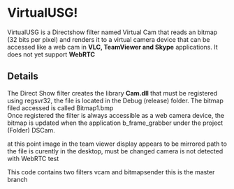 # VirtualUSG!
VirtualUSG is a Directshow filter named Virtual Cam that reads an bitmap (32 bits per pixel) and renders it to a virtual camera device that can be accessed like a web cam in **VLC, TeamViewer and Skype** applications. It does not yet support **WebRTC** 


## Details
The Direct Show filter creates the library **Cam.dll** that must be registered using regsvr32, the file is located in the Debug (release) folder. The bitmap filed accessed is called Bitmap1.bmp  
Once registered the filter is always accessible as a web camera device, the bitmap is updated when the application b_frame_grabber under the project (Folder) DSCam.


at this point image in the team viewer display appears to be mirrored
path to the file is curently in the desktop, must be changed
camera is not detected with WebRTC test

This code contains two filters vcam and bitmapsender
this is the master branch